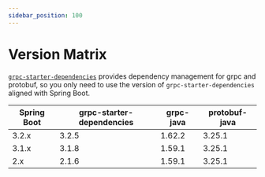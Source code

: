 ```yaml
---
sidebar_position: 100
---
```


# Version Matrix

[`grpc-starter-dependencies`](https://central.sonatype.com/artifact/io.github.danielliu1123/grpc-starter-dependencies)
provides dependency management for grpc and protobuf, so you only need to use the version
of `grpc-starter-dependencies` aligned with Spring Boot.

| Spring Boot | grpc-starter-dependencies | grpc-java | protobuf-java |
|-------------|---------------------------|-----------|---------------|
| 3.2.x       | 3.2.5                     | 1.62.2    | 3.25.1        |      
| 3.1.x       | 3.1.8                     | 1.59.1    | 3.25.1        |      
| 2.x         | 2.1.6                     | 1.59.1    | 3.25.1        |      
